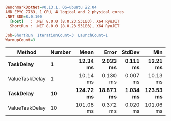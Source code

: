 ``` ini

BenchmarkDotNet=v0.13.1, OS=ubuntu 22.04
AMD EPYC 7763, 1 CPU, 4 logical and 2 physical cores
.NET SDK=8.0.100
  [Host]   : .NET 8.0.0 (8.0.23.53103), X64 RyuJIT
  ShortRun : .NET 8.0.0 (8.0.23.53103), X64 RyuJIT

Job=ShortRun  IterationCount=3  LaunchCount=1  
WarmupCount=3  

```
|         Method | Number |      Mean |     Error |   StdDev |       Min |       Max | Allocated |
|--------------- |------- |----------:|----------:|---------:|----------:|----------:|----------:|
|      **TaskDelay** |      **1** |  **12.34 ms** |  **2.033 ms** | **0.111 ms** |  **12.21 ms** |  **12.41 ms** |     **351 B** |
| ValueTaskDelay |      1 |  10.14 ms |  0.130 ms | 0.007 ms |  10.13 ms |  10.14 ms |     191 B |
|      **TaskDelay** |     **10** | **124.72 ms** | **18.871 ms** | **1.034 ms** | **123.53 ms** | **125.36 ms** |   **2,040 B** |
| ValueTaskDelay |     10 | 101.08 ms |  0.372 ms | 0.020 ms | 101.06 ms | 101.10 ms |         - |
